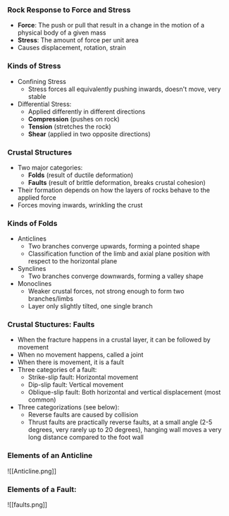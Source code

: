 ### Rock Response to Force and Stress
 - **Force**: The push or pull that result in a change in the motion of a physical body of a given mass
 - **Stress**: The amount of force per unit area
 - Causes displacement, rotation, strain

### Kinds of Stress
 - Confining Stress
	 - Stress forces all equivalently pushing inwards, doesn't move, very stable
 - Differential Stress:
	 - Applied differently in different directions
	 - **Compression** (pushes on rock)
	 - **Tension** (stretches the rock)
	 - **Shear** (applied in two opposite directions)

### Crustal Structures
 - Two major categories:
	 - **Folds** (result of ductile deformation)
	 - **Faults** (result of brittle deformation, breaks crustal cohesion)
 - Their formation depends on how the layers of rocks behave to the applied force
 - Forces moving inwards, wrinkling the crust

### Kinds of Folds
 - Anticlines
	 - Two branches converge upwards, forming a pointed shape
	 - Classification function of the limb and axial plane position with respect to the horizontal plane
 - Synclines
	 - Two branches converge downwards, forming a valley shape
 - Monoclines
	 - Weaker crustal forces, not strong enough to form two branches/limbs
	 - Layer only slightly tilted, one single branch

### Crustal Stuctures: Faults
 - When the fracture happens in a crustal layer, it can be followed by movement
 - When no movement happens, called a joint
 - When there is movement, it is a fault
 - Three categories of a fault:
	 - Strike-slip fault: Horizontal movement
	 - Dip-slip fault: Vertical movement
	 - Oblique-slip fault: Both horizontal and vertical displacement (most common)
 - Three categorizations (see below):
	 - Reverse faults are caused by collision
	 - Thrust faults are practically reverse faults, at a small angle (2-5 degrees, very rarely up to 20 degrees), hanging wall moves a very long distance compared to the foot wall

### Elements of an Anticline
![[Anticline.png]]

### Elements of a Fault:
![[faults.png]]